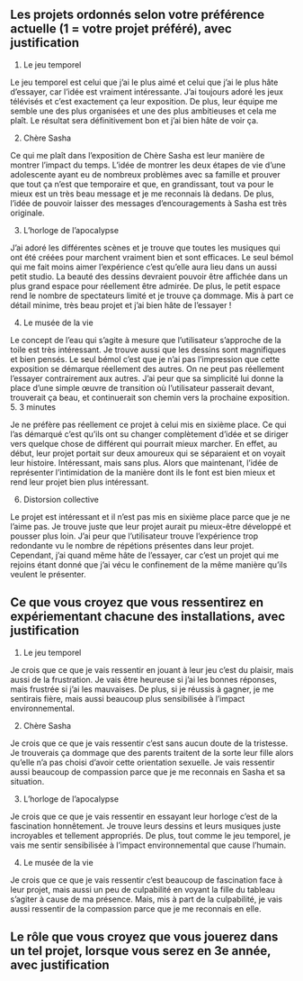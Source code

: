 ## Les projets ordonnés selon votre préférence actuelle (1 = votre projet préféré), avec justification

1. Le jeu temporel 

Le jeu temporel est celui que j’ai le plus aimé et celui que j’ai le plus hâte d’essayer, car l’idée est vraiment intéressante. J’ai toujours adoré les jeux télévisés et c’est exactement ça leur exposition. De plus, leur équipe me semble une des plus organisées et une des plus ambitieuses et cela me plaît. Le résultat sera définitivement bon et j’ai bien hâte de voir ça. 

2. Chère Sasha 

Ce qui me plaît dans l’exposition de Chère Sasha est leur manière de montrer l’impact du temps. L’idée de montrer les deux étapes de vie d’une adolescente ayant eu de nombreux problèmes avec sa famille et prouver que tout ça n’est que temporaire et que, en grandissant, tout va pour le mieux est un très beau message et je me reconnais là dedans. De plus, l’idée de pouvoir laisser des messages d’encouragements à Sasha est très originale. 

3. L’horloge de l’apocalypse 

J’ai adoré les différentes scènes et je trouve que toutes les musiques qui ont été créées pour marchent vraiment bien et sont efficaces. Le seul bémol qui me fait moins  aimer l’expérience c’est qu’elle aura lieu dans un aussi petit studio. La beauté des dessins devraient pouvoir être affichée dans un plus grand espace pour réellement être admirée. De plus, le petit espace rend le nombre de spectateurs limité et je trouve ça dommage. Mis à part ce détail minime, très beau projet et j’ai bien hâte de l’essayer ! 

4. Le musée de la vie 

Le concept de l’eau qui s’agite à mesure que l’utilisateur s’approche de la toile est très intéressant. Je trouve aussi que les dessins sont magnifiques et bien pensés. Le seul bémol c’est que je n’ai pas l’impression que cette exposition se démarque réellement des autres. On ne peut pas réellement l’essayer contrairement aux autres. J’ai peur que sa simplicité lui donne la place d’une simple œuvre de transition où l’utilisateur passerait devant, trouverait ça beau, et continuerait son chemin vers la prochaine exposition.
5. 3 minutes 

Je ne préfère pas réellement ce projet à celui mis en sixième place. Ce qui l’as démarqué c’est qu’ils ont su changer complètement d’idée et se diriger vers quelque chose de différent qui pourrait mieux marcher. En effet, au début, leur projet portait sur deux amoureux qui se séparaient et on voyait leur histoire. Intéressant, mais sans plus. Alors que maintenant,  l’idée de représenter l’intimidation de la manière dont ils le font est bien mieux et rend leur projet bien plus intéressant. 

6. Distorsion collective 

Le projet est intéressant et il n’est pas mis en sixième place parce que je ne l’aime pas. Je trouve juste que leur projet aurait pu mieux-être développé et pousser plus loin. J’ai peur que l’utilisateur trouve l’expérience trop redondante vu le nombre de répétions présentes dans leur projet. Cependant, j’ai quand même hâte de l’essayer, car c’est un projet qui me rejoins étant donné que j’ai vécu le confinement de la même manière qu’ils veulent le présenter.


## Ce que vous croyez que vous ressentirez en expériementant chacune des installations, avec justification

1. Le jeu temporel

Je crois que ce que je vais ressentir en jouant à leur jeu c’est du plaisir, mais aussi de la frustration. Je vais être heureuse si j’ai les bonnes réponses, mais frustrée si j’ai les mauvaises. De plus, si je réussis à gagner, je me sentirais fière, mais aussi beaucoup plus sensibilisée à l’impact environnemental. 

2. Chère Sasha 

Je crois que ce que je vais ressentir c’est sans aucun doute de la tristesse. Je trouverais ça dommage que des parents traitent de la sorte leur fille alors qu’elle n’a pas choisi d’avoir cette orientation sexuelle. Je vais ressentir aussi beaucoup de compassion parce que je me reconnais en Sasha et sa situation.

3. L’horloge de l’apocalypse 

Je crois que ce que je vais ressentir en essayant leur horloge c’est de la fascination honnêtement. Je trouve leurs dessins et leurs musiques juste incroyables et tellement appropriés. De plus, tout comme le jeu temporel, je vais me sentir sensibilisée à l’impact environnemental que cause l’humain. 

4. Le musée de la vie 

Je crois que ce que je vais ressentir c’est beaucoup de fascination face à leur projet, mais aussi un peu de culpabilité en voyant la fille du tableau s’agiter à cause de ma présence. Mais, mis à part de la culpabilité, je vais aussi ressentir de la compassion parce que je me reconnais en elle.

## Le rôle que vous croyez que vous jouerez dans un tel projet, lorsque vous serez en 3e année, avec justification
